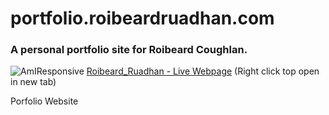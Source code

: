 # portfolio.roibeardruadhan.com
### A personal portfolio site for Roibeard Coughlan.
![AmIResponsive](http)
[Roibeard_Ruadhan - Live Webpage](https://www.portfolio.roibeardruadhan.com) (Right click top open in new tab)


Porfolio Website